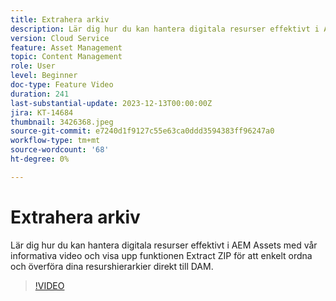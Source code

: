 ```yaml
---
title: Extrahera arkiv
description: Lär dig hur du kan hantera digitala resurser effektivt i AEM Assets med vår informativa video och visa upp funktionen Extract ZIP för att enkelt ordna och överföra dina resurshierarkier direkt till DAM.
version: Cloud Service
feature: Asset Management
topic: Content Management
role: User
level: Beginner
doc-type: Feature Video
duration: 241
last-substantial-update: 2023-12-13T00:00:00Z
jira: KT-14684
thumbnail: 3426368.jpeg
source-git-commit: e7240d1f9127c55e63ca0ddd3594383ff96247a0
workflow-type: tm+mt
source-wordcount: '68'
ht-degree: 0%

---
```



# Extrahera arkiv

Lär dig hur du kan hantera digitala resurser effektivt i AEM Assets med vår informativa video och visa upp funktionen Extract ZIP för att enkelt ordna och överföra dina resurshierarkier direkt till DAM.

>[!VIDEO](https://video.tv.adobe.com/v/3426368/?learn=on)

